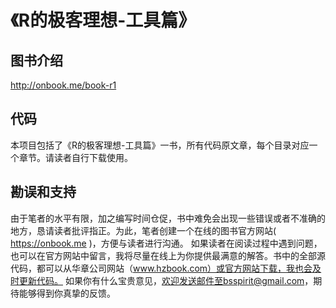 《R的极客理想-工具篇》
========================================================

## 图书介绍

http://onbook.me/book-r1

## 代码

本项目包括了《R的极客理想-工具篇》一书，所有代码原文章，每个目录对应一个章节。请读者自行下载使用。

## 勘误和支持

由于笔者的水平有限，加之编写时间仓促，书中难免会出现一些错误或者不准确的地方，恳请读者批评指正。为此，笔者创建一个在线的图书官方网站( https://onbook.me )，方便与读者进行沟通。
如果读者在阅读过程中遇到问题，也可以在官方网站中留言，我将尽量在线上为你提供最满意的解答。书中的全部源代码，都可以从华章公司网站（www.hzbook.com）或官方网站下载，我也会及时更新代码。
如果你有什么宝贵意见，欢迎发送邮件至bsspirit@gmail.com，期待能够得到你真挚的反馈。


